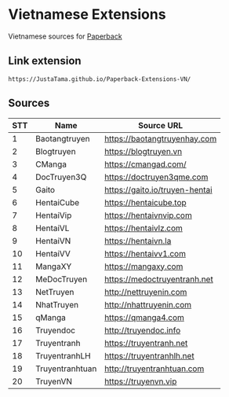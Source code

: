 # Vietnamese Extensions
Vietnamese sources for [Paperback](https://paperback.moe/)

## Link extension
```
https://JustaTama.github.io/Paperback-Extensions-VN/
```
## Sources

|STT    | Name                      | Source URL                                 |
| ----- | ------------------------- | ------------------------------------------ |
|   1   | Baotangtruyen             | https://baotangtruyenhay.com               |
|   2   | Blogtruyen                | https://blogtruyen.vn                      |
|   3   | CManga                    | https://cmangad.com/                       |
|   4   | DocTruyen3Q               | https://doctruyen3qme.com                  |
|   5   | Gaito                     | https://gaito.io/truyen-hentai             |
|   6   | HentaiCube                | https://hentaicube.top                     |
|   7   | HentaiVip                 | https://hentaivnvip.com                    |
|   8   | HentaiVL                  | https://hentaivlz.com                      |
|   9   | HentaiVN                  | https://hentaivn.la                        |
|   10  | HentaiVV                  | https://hentaivv1.com                      |
|   11  | MangaXY                   | https://mangaxy.com                        |
|   12  | MeDocTruyen               | https://medoctruyentranh.net               |
|   13  | NetTruyen                 | http://nettruyenin.com                     |
|   14  | NhatTruyen                | http://nhattruyenin.com                    |
|   15  | qManga                    | https://qmanga4.com                        |
|   16  | Truyendoc                 | http://truyendoc.info                      |
|   17  | Truyentranh               | https://truyentranh.net                    |
|   18  | TruyentranhLH             | https://truyentranhlh.net                  |
|   19  | Truyentranhtuan           | http://truyentranhtuan.com                 |
|   20  | TruyenVN                  | https://truyenvn.vip                       |